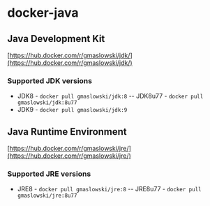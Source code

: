docker-java
==========

## Java Development Kit
[https://hub.docker.com/r/gmaslowski/jdk/](https://hub.docker.com/r/gmaslowski/jdk/)

### Supported JDK versions
- JDK8 - ```docker pull gmaslowski/jdk:8```
-- JDK8u77 - ```docker pull gmaslowski/jdk:8u77```
- JDK9 - ```docker pull gmaslowski/jdk:9```

## Java Runtime Environment
[https://hub.docker.com/r/gmaslowski/jre/](https://hub.docker.com/r/gmaslowski/jre/)

### Supported JRE versions
- JRE8 - ```docker pull gmaslowski/jre:8```
-- JRE8u77 - ```docker pull gmaslowski/jre:8u77```
